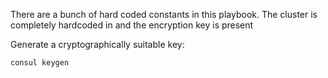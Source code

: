 There are a bunch of hard coded constants in this playbook. The cluster is completely hardcoded in and the encryption key is present

Generate a cryptographically suitable key:

```
consul keygen
```
